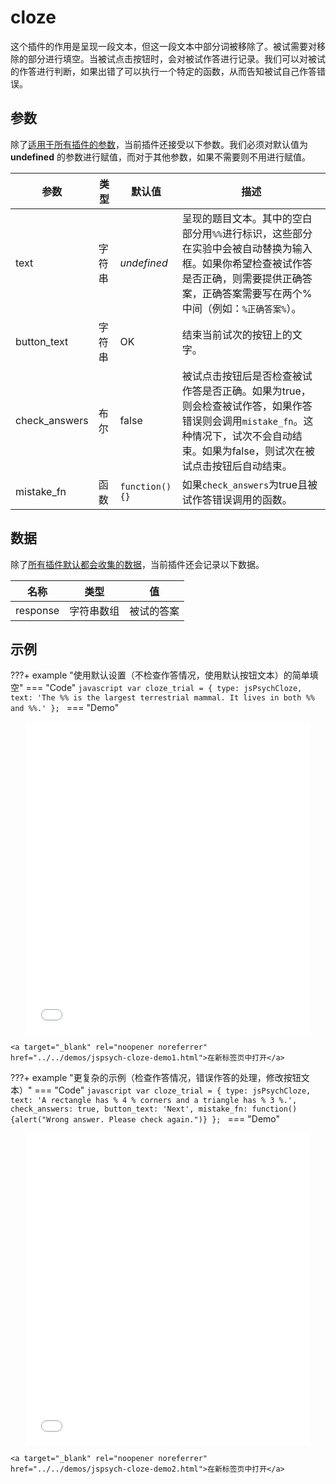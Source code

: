 # cloze

这个插件的作用是呈现一段文本，但这一段文本中部分词被移除了。被试需要对移除的部分进行填空。当被试点击按钮时，会对被试作答进行记录。我们可以对被试的作答进行判断，如果出错了可以执行一个特定的函数，从而告知被试自己作答错误。

## 参数

除了[适用于所有插件的参数](../overview/plugins.md#parameters-available-in-all-plugins#_3)，当前插件还接受以下参数。我们必须对默认值为 **undefined** 的参数进行赋值，而对于其他参数，如果不需要则不用进行赋值。

| 参数          | 类型   | 默认值             | 描述                                                         |
| ------------- | ------ | ------------------ | ------------------------------------------------------------ |
| text          | 字符串 | *undefined*        | 呈现的题目文本。其中的空白部分用`%%`进行标识，这些部分在实验中会被自动替换为输入框。如果你希望检查被试作答是否正确，则需要提供正确答案，正确答案需要写在两个%中间（例如：`%正确答案%`）。 |
| button_text   | 字符串 | OK                 | 结束当前试次的按钮上的文字。                                 |
| check_answers | 布尔   | false              | 被试点击按钮后是否检查被试作答是否正确。如果为true，则会检查被试作答，如果作答错误则会调用`mistake_fn`。这种情况下，试次不会自动结束。如果为false，则试次在被试点击按钮后自动结束。 |
| mistake_fn    | 函数   | ```function(){}``` | 如果`check_answers`为true且被试作答错误调用的函数。          |

## 数据

除了[所有插件默认都会收集的数据](../overview/plugins.md#_4)，当前插件还会记录以下数据。

| 名称     | 类型       | 值         |
| -------- | ---------- | ---------- |
| response | 字符串数组 | 被试的答案 |

## 示例

???+ example "使用默认设置（不检查作答情况，使用默认按钮文本）的简单填空"
    === "Code"
        ```javascript
            var cloze_trial = {
                type: jsPsychCloze,
                text: 'The %% is the largest terrestrial mammal. It lives in both %% and %%.'
            };
        ```
    === "Demo"
        <div style="text-align:center;">
            <iframe src="../../demos/jspsych-cloze-demo1.html" width="90%;" height="500px;" frameBorder="0"></iframe>
        </div>

    <a target="_blank" rel="noopener noreferrer" href="../../demos/jspsych-cloze-demo1.html">在新标签页中打开</a>


???+ example "更复杂的示例（检查作答情况，错误作答的处理，修改按钮文本）"
    === "Code"
        ```javascript
            var cloze_trial = {
                type: jsPsychCloze,
                text: 'A rectangle has % 4 % corners and a triangle has % 3 %.',
                check_answers: true,
                button_text: 'Next',
                mistake_fn: function(){alert("Wrong answer. Please check again.")}
            };
        ```
    === "Demo"
        <div style="text-align:center;">
            <iframe src="../../demos/jspsych-cloze-demo2.html" width="90%;" height="500px;" frameBorder="0"></iframe>
        </div>

    <a target="_blank" rel="noopener noreferrer" href="../../demos/jspsych-cloze-demo2.html">在新标签页中打开</a>
